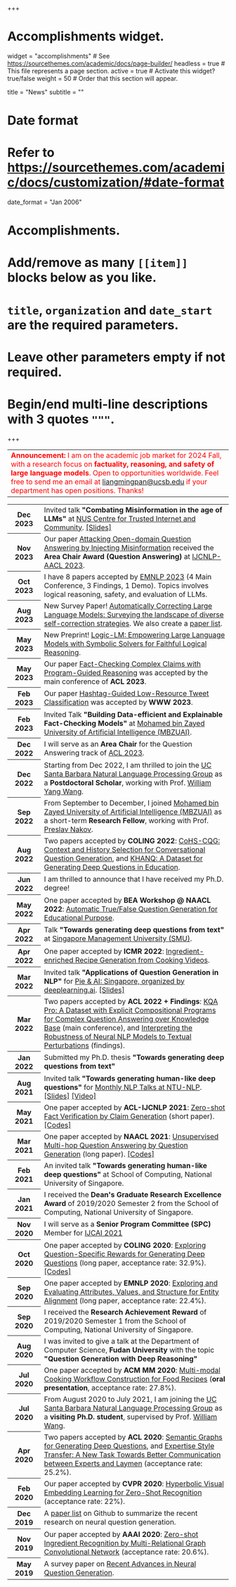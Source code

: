 +++
# Accomplishments widget.
widget = "accomplishments"  # See https://sourcethemes.com/academic/docs/page-builder/
headless = true  # This file represents a page section.
active = true  # Activate this widget? true/false
weight = 50  # Order that this section will appear.

title = "News"
subtitle = ""

# Date format
#   Refer to https://sourcethemes.com/academic/docs/customization/#date-format
date_format = "Jan 2006"

# Accomplishments.
#   Add/remove as many `[[item]]` blocks below as you like.
#   `title`, `organization` and `date_start` are the required parameters.
#   Leave other parameters empty if not required.
#   Begin/end multi-line descriptions with 3 quotes `"""`.

+++
<table class="table table-hover">
  <tbody>
      <tr>
        <!-- <td style="width: 85%;margin:auto;">
        <font color="red"><b>PS:</b> I am looking for highly motivated Ph.D./master/undergraduate students to collaborate on various interesting research topics, including <b>logical reasoning, fact-checking, question-answering, and other topics related to large language models</b>. If you have an interest, feel free to send me an email at <a href="liangmingpan@ucsb.edu">liangmingpan@ucsb.edu</a></font>
        </td> -->
        <td style="width: 85%;margin:auto;">
        <font color="red"><b>Announcement:</b> I am on the academic job market for 2024 Fall, with a research focus on <b>factuality, reasoning, and safety of large language models</b>. Open to opportunities worldwide. Feel free to send me an email at <a href="liangmingpan@ucsb.edu">liangmingpan@ucsb.edu</a> if your department has open positions. Thanks!</font>
        </td>
    </tr>
  </tbody>
</table>

<table class="table table-hover">
  <tbody>
    <tr>
      <th scope="row" class="text-center">Dec 2023</th>
      <td style="width: 85%;margin:auto;">Invited talk <b>"Combating Misinformation in the age of LLMs"</b> at <a href="https://x.com/nuscticnus/status/1732604461888291066?s=20">NUS Centre for Trusted Internet and Community</a>. <a href="https://speakerdeck.com/teacherpeterpan/combating-misinformation-in-the-age-of-llms">[Slides]</a></td>
    </tr>
    <tr>
      <th scope="row" class="text-center">Nov 2023</th>
      <td style="width: 85%;margin:auto;">Our paper <a href="https://arxiv.org/abs/2110.07803">Attacking Open-domain Question Answering by Injecting Misinformation</a> received the <b>Area Chair Award (Question Answering)</b> at <a href="https://www.ijcnlp-aacl2023.org/">IJCNLP-AACL 2023</a>. </td>
    </tr>
    <tr>
      <th scope="row" class="text-center">Oct 2023</th>
      <td style="width: 85%;margin:auto;">I have 8 papers accepted by <a href="https://2023.emnlp.org/">EMNLP 2023</a> (4 Main Conference, 3 Findings, 1 Demo). Topics involves logical reasoning, safety, and evaluation of LLMs. </td>
    </tr>
    <tr>
      <th scope="row" class="text-center">Aug 2023</th>
      <td style="width: 85%;margin:auto;">New Survey Paper! <a href="https://arxiv.org/abs/2308.03188">Automatically Correcting Large Language Models: Surveying the landscape of diverse self-correction strategies</a>. We also create a <a href="https://github.com/teacherpeterpan/self-correction-llm-papers">paper list</a>. </td>
    </tr>
    <tr>
      <th scope="row" class="text-center">May 2023</th>
      <td style="width: 85%;margin:auto;">New Preprint! <a href="https://arxiv.org/abs/2305.12295">Logic-LM: Empowering Large Language Models with Symbolic Solvers for Faithful Logical Reasoning</a>.</td>
    </tr>
    <tr>
      <th scope="row" class="text-center">May 2023</th>
      <td style="width: 85%;margin:auto;">Our paper <a href="https://arxiv.org/abs/2305.12744">Fact-Checking Complex Claims with Program-Guided Reasoning</a> was accepted by the main conference of <b>ACL 2023</b>.</td>
    </tr>
    <tr>
      <th scope="row" class="text-center">Feb 2023</th>
      <td style="width: 85%;margin:auto;">Our paper <a href="https://arxiv.org/abs/2302.10143">Hashtag-Guided Low-Resource Tweet Classification</a> was accepted by <b>WWW 2023</b>.</td>
    </tr>
    <tr>
      <th scope="row" class="text-center">Feb 2023</th>
      <td style="width: 85%;margin:auto;">Invited Talk <b>"Building Data-efficient and Explainable Fact-Checking Models"</b> at <a href="https://mbzuai.ac.ae/">Mohamed bin Zayed University of Artificial Intelligence (MBZUAI)</a>. </td>
    </tr>
    <tr>
      <th scope="row" class="text-center">Dec 2022</th>
      <td style="width: 85%;margin:auto;">I will serve as an <b>Area Chair</b> for the Question Answering track of <a href="https://2023.aclweb.org/">ACL 2023</a>.</td>
    </tr>
    <tr>
      <th scope="row" class="text-center">Dec 2022</th>
      <td style="width: 85%;margin:auto;">Starting from Dec 2022, I am thrilled to join the <a href="https://nlp.cs.ucsb.edu/index.html">UC Santa Barbara Natural Language Processing Group</a> as a <b>Postdoctoral Scholar</b>, working with Prof. <a href="https://sites.cs.ucsb.edu/~william/">William Yang Wang</a>. </td>
    </tr>
    <tr>
      <th scope="row" class="text-center">Sep 2022</th>
      <td style="width: 85%;margin:auto;">From September to December, I joined <a href="https://mbzuai.ac.ae/">Mohamed bin Zayed University of Artificial Intelligence (MBZUAI)</a> as a short-term <b>Research Fellow</b>, working with Prof. <a href="https://scholar.google.com/citations?user=DfXsKZ4AAAAJ&hl=en">Preslav Nakov</a>. </td>
    </tr>
    <tr>
      <th scope="row" class="text-center">Aug 2022</th>
      <td style="width: 85%;margin:auto;">Two papers accepted by <b>COLING 2022</b>: <a href="https://arxiv.org/abs/2209.06652">CoHS-CQG: Context and History Selection for Conversational Question Generation</a>, and <a href="https://aclanthology.org/2022.coling-1.518/">KHANQ: A Dataset for Generating Deep Questions in Education</a>.</td>
    </tr>
    <tr>
      <th scope="row" class="text-center">Jun 2022</th>
      <td style="width: 85%;margin:auto;">I am thrilled to announce that I have received my Ph.D. degree! </td>
    </tr>
    <tr>
      <th scope="row" class="text-center">May 2022</th>
      <td style="width: 85%;margin:auto;">One paper accepted by <b>BEA Workshop @ NAACL 2022</b>: <a href="https://sig-edu.org/bea/2022#accepted-papers">Automatic True/False Question Generation for Educational Purpose</a>. </td>
    </tr>
    <tr>
      <th scope="row" class="text-center">Apr 2022</th>
      <td style="width: 85%;margin:auto;">Talk <b>"Towards generating deep questions from text"</b> at <a href="https://scis.smu.edu.sg/">Singapore Management University (SMU)</a>. </td>
    </tr>
    <tr>
      <th scope="row" class="text-center">Apr 2022</th>
      <td style="width: 85%;margin:auto;">One paper accepted by <b>ICMR 2022</b>: <a href="https://dl.acm.org/doi/abs/10.1145/3512527.3531388">Ingredient-enriched Recipe Generation from Cooking Videos</a>. </td>
    </tr>
    <tr>
      <th scope="row" class="text-center">Mar 2022</th>
      <td style="width: 85%;margin:auto;">Invited talk <b>"Applications of Question Generation in NLP"</b> for <a href="https://www.eventbrite.com/e/pie-ai-singapore-applications-of-question-generation-in-nlp-tickets-304213690337#">Pie & AI: Singapore, organized by deeplearning.ai</a>. <a href="https://speakerdeck.com/wingnus/applications-of-question-generation-in-nlp">[Slides]</a></td>
    </tr>
    <tr>
      <th scope="row" class="text-center">Mar 2022</th>
      <td style="width: 85%;margin:auto;">Two papers accepted by <b>ACL 2022 + Findings</b>: <a href="https://aclanthology.org/2022.acl-long.422/">KQA Pro: A Dataset with Explicit Compositional Programs for Complex Question Answering over Knowledge Base</a> (main conference), and <a href="https://arxiv.org/abs/2110.07159">Interpreting the Robustness of Neural NLP Models to Textual Perturbations</a> (findings).</td>
    </tr>
    <!-- <tr>
      <th scope="row" class="text-center">Feb 2022</th>
      <td style="width: 85%;margin:auto;">Invited to join the Program Committee of <a href="https://suki-workshop.github.io/organization">SUKI: Structured and Unstructured Knowledge Integration (Workshop at NAACL 2022)</a></td>
    </tr> -->
    <tr>
      <th scope="row" class="text-center">Jan 2022</th>
      <td style="width: 85%;margin:auto;">Submitted my Ph.D. thesis <b>"Towards generating deep questions from text"</b></td>
    </tr>
    <tr>
      <th scope="row" class="text-center">Aug 2021</th>
      <td style="width: 85%;margin:auto;">Invited talk <b>"Towards generating human-like deep questions"</b> for <a href="https://ntunlpsg.github.io/talk/liangming/">Monthly NLP Talks at NTU-NLP</a>. <a href="files/talks/[V6] Towards Generating Human-like Deep Questions.pdf">[Slides]</a> <a href="https://www.youtube.com/watch?v=CAJJJOoS-q4&t=559s">[Video]</a></td>
    </tr>
    <tr>
      <th scope="row" class="text-center">May 2021</th>
      <td style="width: 85%;margin:auto;">One paper accepted by <b>ACL-IJCNLP 2021</b>: <a href="https://arxiv.org/pdf/2105.14682.pdf">Zero-shot Fact Verification by Claim Generation</a> (short paper). <a href="https://github.com/teacherpeterpan/Zero-shot-Fact-Verification">[Codes]</a></td>
    </tr>
    <tr>
      <th scope="row" class="text-center">Mar 2021</th>
      <td style="width: 85%;margin:auto;">One paper accepted by <b>NAACL 2021</b>: <a href="https://arxiv.org/pdf/2010.12623.pdf">Unsupervised Multi-hop Question Answering by Question Generation</a> (long paper). <a href="https://github.com/teacherpeterpan/Unsupervised-Multi-hop-QA">[Codes]</a></td>
    </tr>
    <tr>
      <th scope="row" class="text-center">Feb 2021</th>
      <td style="width: 85%;margin:auto;">An invited talk <b>"Towards generating human-like deep questions"</b> at School of Computing, National University of Singapore. </td>
    </tr>
    <tr>
      <th scope="row" class="text-center">Jan 2021</th>
      <td style="width: 85%;margin:auto;">I received the <b>Dean's Graduate Research Excellence Award</b> of 2019/2020 Semester 2 from the School of Computing, National University of Singapore.</td>
    </tr>
    <tr>
      <th scope="row" class="text-center">Nov 2020</th>
      <td style="width: 85%;margin:auto;">I will serve as a <b>Senior Program Committee (SPC)</b> Member for <a href="https://ijcai-21.org/">IJCAI 2021</a> </td>
    </tr>
    <tr>
      <th scope="row" class="text-center">Oct 2020</th>
      <td style="width: 85%;margin:auto;">One paper accepted by <b>COLING 2020</b>: <a href="https://arxiv.org/pdf/2011.01102.pdf">Exploring Question-Specific Rewards for Generating Deep Questions</a> (long paper, acceptance rate: 32.9%). <a href="https://github.com/YuxiXie/RL-for-Question-Generation">[Codes]</a></td>
    </tr>
    <tr>
      <th scope="row" class="text-center">Sep 2020</th>
      <td style="width: 85%;margin:auto;">One paper accepted by <b>EMNLP 2020</b>: <a href="https://arxiv.org/pdf/2010.03249.pdf">Exploring and Evaluating Attributes, Values, and Structure for Entity Alignment</a> (long paper, acceptance rate: 22.4%).</td>
    </tr>
    <tr>
      <th scope="row" class="text-center">Sep 2020</th>
      <td style="width: 85%;margin:auto;">I received the <b>Research Achievement Reward</b> of 2019/2020 Semester 1 from the School of Computing, National University of Singapore. </td>
    </tr>
    <tr>
      <th scope="row" class="text-center">Aug 2020</th>
      <td style="width: 85%;margin:auto;">I was invited to give a talk at the Department of Computer Science, <b>Fudan University</b> with the topic <b>"Question Generation with Deep Reasoning"</b></td>
    </tr>
    <tr>
      <th scope="row" class="text-center">Jul 2020</th>
      <td style="width: 85%;margin:auto;">One paper accepted by <b>ACM MM 2020</b>: <a href="https://arxiv.org/pdf/2008.09151.pdf">Multi-modal Cooking Workflow Construction for Food Recipes</a> (<b>oral presentation</b>, acceptance rate: 27.8%). </td>
    </tr>
    <tr>
      <th scope="row" class="text-center">Jul 2020</th>
      <td style="width: 85%;margin:auto;">From August 2020 to July 2021, I am joining the <a href="https://nlp.cs.ucsb.edu/">UC Santa Barbara Natural Language Processing Group</a> as a <b>visiting Ph.D. student</b>, supervised by Prof. <a href="https://sites.cs.ucsb.edu/~william/">William Wang</a>. </td>
    </tr>
    <tr>
      <th scope="row" class="text-center">Apr 2020</th>
      <td style="width: 85%;margin:auto;">Two papers accepted by <b>ACL 2020</b>: <a href="https://arxiv.org/pdf/2004.12704.pdf">Semantic Graphs for Generating Deep Questions</a>, and <a href="/files/publications/ACL20_Style_Paper.pdf">Expertise Style Transfer: A New Task Towards Better Communication between Experts and Laymen</a> (acceptance rate: 25.2%).</td>
    </tr>
    <tr>
      <th scope="row" class="text-center">Feb 2020</th>
      <td style="width: 85%;margin:auto;">Our paper accepted by <b>CVPR 2020</b>: <a href="https://openaccess.thecvf.com/content_CVPR_2020/papers/Liu_Hyperbolic_Visual_Embedding_Learning_for_Zero-Shot_Recognition_CVPR_2020_paper.pdf">Hyperbolic Visual Embedding Learning for Zero-Shot Recognition</a> (acceptance rate: 22%). </td>
    </tr>
    <tr>
      <th scope="row" class="text-center">Dec 2019</th>
      <td style="width: 85%;margin:auto;">A <a href="https://github.com/teacherpeterpan/Question-Generation-Paper-List">paper list</a> on Github to summarize the recent research on neural question generation. </td>
    </tr>
    <tr>
      <th scope="row" class="text-center">Nov 2019</th>
      <td style="width: 85%;margin:auto;">Our paper accepted by <b>AAAI 2020</b>: <a href="files/publications/AAAI20_Paper.pdf">Zero-shot Ingredient Recognition by Multi-Relational Graph Convolutional Network</a> (acceptance rate: 20.6%). </td>
    </tr>
    <tr>
      <th scope="row" class="text-center">May 2019</th>
      <td style="width: 85%;margin:auto;">A survey paper on <a href="https://arxiv.org/abs/1905.08949">Recent Advances in Neural Question Generation</a>.</td>
    </tr>
  </tbody>
</table>